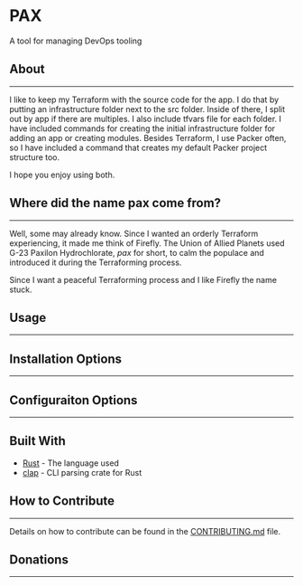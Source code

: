 # PAX

A tool for managing DevOps tooling 

## About
---

I like to keep my Terraform with the source code for the app. I do that by putting an infrastructure folder next to the src folder. Inside of there, I split out by app if there are multiples. I also include tfvars file for each folder. I have included commands for creating the initial infrastructure folder for adding an app or creating modules. Besides Terraform, I use Packer often, so I have included a command that creates my default Packer project structure too. 
 
I hope you enjoy using both. 
 
## Where did the name pax come from? 
---
 
Well, some may already know. Since I wanted an orderly Terraform experiencing, it made me think of Firefly. The Union of Allied Planets used G-23 Paxilon Hydrochlorate, *pax* for short, to calm the populace and introduced it during the Terraforming process. 
 
Since I want a peaceful Terraforming process and I like Firefly the name stuck.

## Usage
---

## Installation Options
---

## Configuraiton Options
---

## Built With

* [Rust](https://www.rust-lang.org/) - The language used
* [clap](https://github.com/clap-rs/clap) - CLI parsing crate for Rust

## How to Contribute
---

Details on how to contribute can be found in the [CONTRIBUTING.md](.github/CONTRIBUTING.md) file.

## Donations
---


